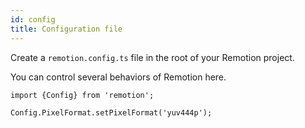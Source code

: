 ```yaml
---
id: config
title: Configuration file
---
```


Create a `remotion.config.ts` file in the root of your Remotion project.

You can control several behaviors of Remotion here.

```tsx
import {Config} from 'remotion';

Config.PixelFormat.setPixelFormat('yuv444p');
```
